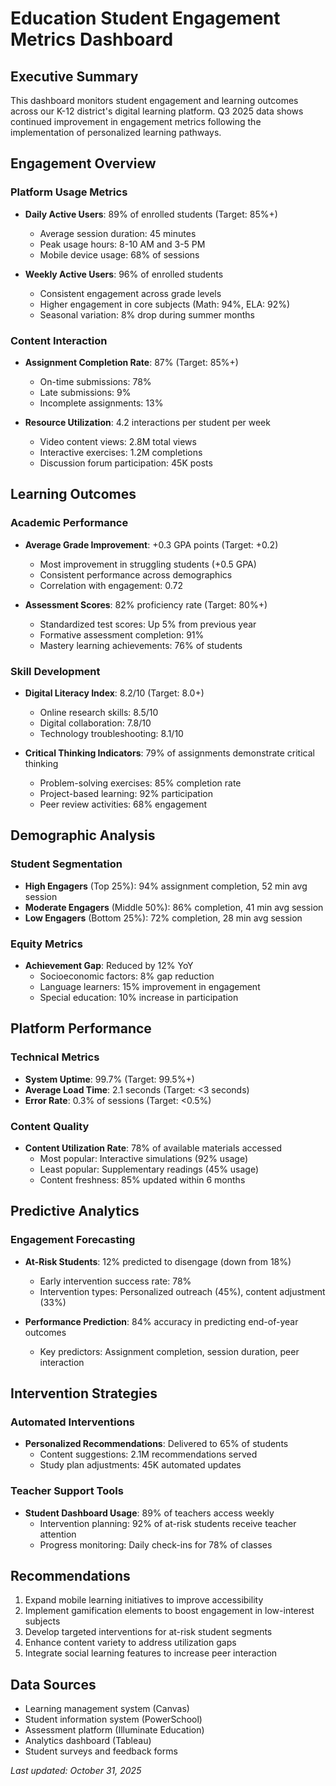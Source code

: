# Education Student Engagement Metrics Dashboard

## Executive Summary
This dashboard monitors student engagement and learning outcomes across our K-12 district's digital learning platform. Q3 2025 data shows continued improvement in engagement metrics following the implementation of personalized learning pathways.

## Engagement Overview

### Platform Usage Metrics
- **Daily Active Users**: 89% of enrolled students (Target: 85%+)
  - Average session duration: 45 minutes
  - Peak usage hours: 8-10 AM and 3-5 PM
  - Mobile device usage: 68% of sessions

- **Weekly Active Users**: 96% of enrolled students
  - Consistent engagement across grade levels
  - Higher engagement in core subjects (Math: 94%, ELA: 92%)
  - Seasonal variation: 8% drop during summer months

### Content Interaction
- **Assignment Completion Rate**: 87% (Target: 85%+)
  - On-time submissions: 78%
  - Late submissions: 9%
  - Incomplete assignments: 13%

- **Resource Utilization**: 4.2 interactions per student per week
  - Video content views: 2.8M total views
  - Interactive exercises: 1.2M completions
  - Discussion forum participation: 45K posts

## Learning Outcomes

### Academic Performance
- **Average Grade Improvement**: +0.3 GPA points (Target: +0.2)
  - Most improvement in struggling students (+0.5 GPA)
  - Consistent performance across demographics
  - Correlation with engagement: 0.72

- **Assessment Scores**: 82% proficiency rate (Target: 80%+)
  - Standardized test scores: Up 5% from previous year
  - Formative assessment completion: 91%
  - Mastery learning achievements: 76% of students

### Skill Development
- **Digital Literacy Index**: 8.2/10 (Target: 8.0+)
  - Online research skills: 8.5/10
  - Digital collaboration: 7.8/10
  - Technology troubleshooting: 8.1/10

- **Critical Thinking Indicators**: 79% of assignments demonstrate critical thinking
  - Problem-solving exercises: 85% completion rate
  - Project-based learning: 92% participation
  - Peer review activities: 68% engagement

## Demographic Analysis

### Student Segmentation
- **High Engagers** (Top 25%): 94% assignment completion, 52 min avg session
- **Moderate Engagers** (Middle 50%): 86% completion, 41 min avg session
- **Low Engagers** (Bottom 25%): 72% completion, 28 min avg session

### Equity Metrics
- **Achievement Gap**: Reduced by 12% YoY
  - Socioeconomic factors: 8% gap reduction
  - Language learners: 15% improvement in engagement
  - Special education: 10% increase in participation

## Platform Performance

### Technical Metrics
- **System Uptime**: 99.7% (Target: 99.5%+)
- **Average Load Time**: 2.1 seconds (Target: <3 seconds)
- **Error Rate**: 0.3% of sessions (Target: <0.5%)

### Content Quality
- **Content Utilization Rate**: 78% of available materials accessed
  - Most popular: Interactive simulations (92% usage)
  - Least popular: Supplementary readings (45% usage)
  - Content freshness: 85% updated within 6 months

## Predictive Analytics

### Engagement Forecasting
- **At-Risk Students**: 12% predicted to disengage (down from 18%)
  - Early intervention success rate: 78%
  - Intervention types: Personalized outreach (45%), content adjustment (33%)

- **Performance Prediction**: 84% accuracy in predicting end-of-year outcomes
  - Key predictors: Assignment completion, session duration, peer interaction

## Intervention Strategies

### Automated Interventions
- **Personalized Recommendations**: Delivered to 65% of students
  - Content suggestions: 2.1M recommendations served
  - Study plan adjustments: 45K automated updates

### Teacher Support Tools
- **Student Dashboard Usage**: 89% of teachers access weekly
  - Intervention planning: 92% of at-risk students receive teacher attention
  - Progress monitoring: Daily check-ins for 78% of classes

## Recommendations
1. Expand mobile learning initiatives to improve accessibility
2. Implement gamification elements to boost engagement in low-interest subjects
3. Develop targeted interventions for at-risk student segments
4. Enhance content variety to address utilization gaps
5. Integrate social learning features to increase peer interaction

## Data Sources
- Learning management system (Canvas)
- Student information system (PowerSchool)
- Assessment platform (Illuminate Education)
- Analytics dashboard (Tableau)
- Student surveys and feedback forms

*Last updated: October 31, 2025*
